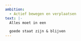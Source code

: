 ```yaml
---
ambition: 
  - Actief bewegen en verplaatsen
text: |-
  Alles moet in een 

  goede staat zijn & blijven
---
```

